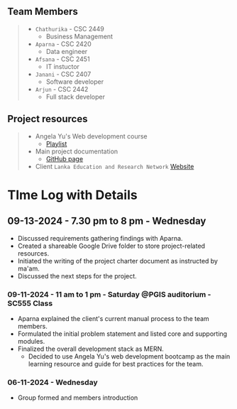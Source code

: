 ## Team Members

> - `Chathurika` -  CSC 2449
> 	- Business Management
> - `Aparna` - CSC 2420
> 	- Data engineer
> - `Afsana` - CSC 2451
> 	- IT instuctor
> - `Janani` - CSC 2407
> 	- Software developer
> - `Arjun` - CSC 2442
> 	- Full stack developer

## Project resources 

>- Angela Yu's Web development course
>	- [Playlist](https://vk.com/video/playlist/-221359275_147)
>- Main project documentation 
>	- [GitHub page](https://github.com/ArjunMohan008/SC-555-Software-Project-Work)
>- Client 
> 	`Lanka Education and Research Network` 
> 	[Website](https://www.ac.lk/)


# TIme Log with Details 

## 09-13-2024 - 7.30 pm to 8 pm - Wednesday
- Discussed requirements gathering findings with Aparna.
- Created a shareable Google Drive folder to store project-related resources.
- Initiated the writing of the project charter document as instructed by ma'am.
- Discussed the next steps for the project.

### 09-11-2024 - 11 am to 1 pm - Saturday @PGIS auditorium - SC555 Class 
- Aparna explained the client's current manual process to the team members.
- Formulated the initial problem statement and listed core and supporting modules.
- Finalized the overall development stack as MERN.
    - Decided to use Angela Yu's web development bootcamp as the main learning resource and guide for best practices for the team.

### 06-11-2024 - Wednesday
- Group formed and members introduction 

 

